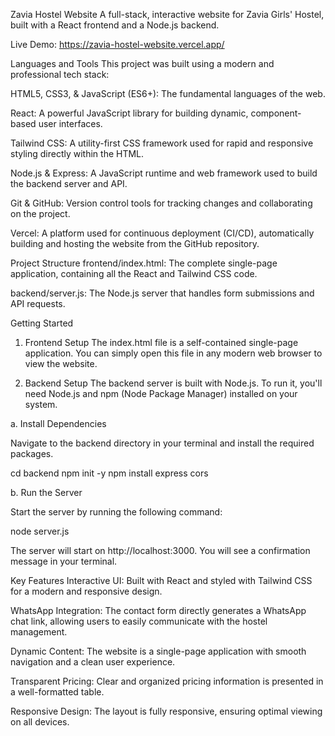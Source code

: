 Zavia Hostel Website
A full-stack, interactive website for Zavia Girls' Hostel, built with a React frontend and a Node.js backend.

Live Demo: https://zavia-hostel-website.vercel.app/

Languages and Tools
This project was built using a modern and professional tech stack:

HTML5, CSS3, & JavaScript (ES6+): The fundamental languages of the web.

React: A powerful JavaScript library for building dynamic, component-based user interfaces.

Tailwind CSS: A utility-first CSS framework used for rapid and responsive styling directly within the HTML.

Node.js & Express: A JavaScript runtime and web framework used to build the backend server and API.

Git & GitHub: Version control tools for tracking changes and collaborating on the project.

Vercel: A platform used for continuous deployment (CI/CD), automatically building and hosting the website from the GitHub repository.

Project Structure
frontend/index.html: The complete single-page application, containing all the React and Tailwind CSS code.

backend/server.js: The Node.js server that handles form submissions and API requests.

Getting Started
1. Frontend Setup
   The index.html file is a self-contained single-page application. You can simply open this file in any modern web browser to view the website.

2. Backend Setup
   The backend server is built with Node.js. To run it, you'll need Node.js and npm (Node Package Manager) installed on your system.

a. Install Dependencies

Navigate to the backend directory in your terminal and install the required packages.

cd backend
npm init -y
npm install express cors


b. Run the Server

Start the server by running the following command:

node server.js


The server will start on http://localhost:3000. You will see a confirmation message in your terminal.

Key Features
Interactive UI: Built with React and styled with Tailwind CSS for a modern and responsive design.

WhatsApp Integration: The contact form directly generates a WhatsApp chat link, allowing users to easily communicate with the hostel management.

Dynamic Content: The website is a single-page application with smooth navigation and a clean user experience.

Transparent Pricing: Clear and organized pricing information is presented in a well-formatted table.

Responsive Design: The layout is fully responsive, ensuring optimal viewing on all devices.